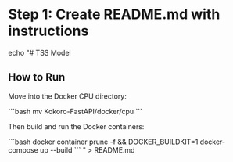 # Step 1: Create README.md with instructions

echo "# TSS Model

## How to Run

Move into the Docker CPU directory:

\`\`\`bash
mv Kokoro-FastAPI/docker/cpu
\`\`\`

Then build and run the Docker containers:

\`\`\`bash
docker container prune -f && DOCKER_BUILDKIT=1 docker-compose up --build
\`\`\`
" > README.md
